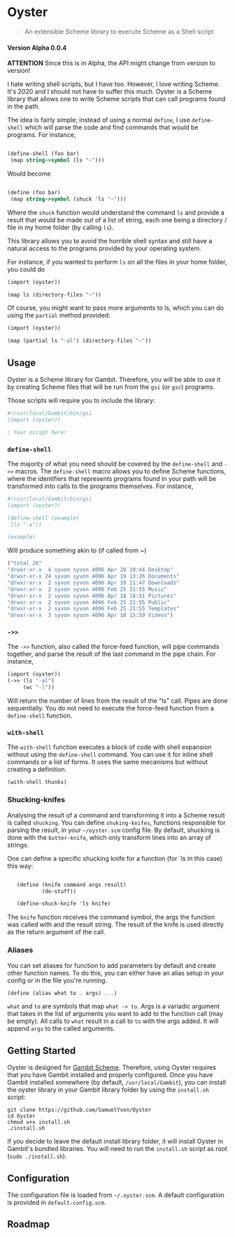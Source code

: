 # Oyster

> An extensible Scheme library to execute Scheme as a Shell script

#### Version Alpha 0.0.4

__ATTENTION__ Since this is in Alpha, the API might change from version to version!

I hate writing shell scripts, but I have too. However, I love writing Scheme. It's 2020 and I should not have to suffer this much. Oyster is a Scheme library that allows one to write Scheme scripts that can call programs found in the path.

The idea is fairly simple; instead of using a normal `define`, I use `define-shell` which will parse the code and find commands that would be programs. For instance,

```Scheme

(define-shell (foo bar)
 (map string->symbol (ls "~")))

```

Would become


```Scheme

(define (foo bar)
 (map string->symbol (shuck 'ls "~")))

```

Where the `shuck` function would understand the command `ls` and provide a result that would be made out of a list of string, each one being a directory / file in my home folder (by calling `ls`).

This library allows you to avoid the horrible shell syntax and still have a natural access to the programs provided by your operating system.

For instance, if you wanted to perform `ls` on all the files in your home folder, you could do

```Scheme
(import (oyster))

(map ls (directory-files "~"))
```

Of course, you might want to pass more arguments to ls, which you can do using the `partial` method provided:

```Scheme
(import (oyster))

(map (partial ls "-al") (directory-files "~"))
```

## Usage

Oyster is a Scheme library for Gambit. Therefore, you will be able to use it by creating Scheme files that will be run from the `gsi` (or `gsc`) programs.

Those scripts will require you to include the library:

```Scheme
#!/usr/local/Gambit/bin/gsi
(import (oyster))

; Your script here!
```


### `define-shell`

The majority of what you need should be covered by the `define-shell` and `->>` macros. The `define-shell` macro allows you to define Scheme functions, where the identifiers that represents programs found in your path will be transformed into calls to the programs themselves. For instance,

```Scheme
#!/usr/local/Gambit/bin/gsi
(import (oyster))

(define-shell (example)
 (ls "-a"))

(example)
```
Will produce something akin to (if called from ~)

```Scheme
("total 26"
"drwxr-xr-x  4 syvon syvon 4096 Apr 20 10:44 Desktop"
"drwxr-xr-x 24 syvon syvon 4096 Apr 19 13:26 Documents"
"drwxr-xr-x  2 syvon syvon 4096 Apr 19 21:47 Downloads"
"drwxr-xr-x  2 syvon syvon 4096 Feb 25 21:55 Music"
"drwxr-xr-x  2 syvon syvon 4096 Apr 18 18:51 Pictures"
"drwxr-xr-x  2 syvon syvon 4096 Feb 25 21:55 Public"
"drwxr-xr-x  2 syvon syvon 4096 Feb 25 21:55 Templates"
"drwxr-xr-x  3 syvon syvon 4096 Apr 10 15:59 Videos")
```

### `->>`

The `->>` function, also called the force-feed function, will pipe commands together, and parse the result of the last command in the pipe chain. For instance,

```Scheme
(import (oyster))
(->> (ls "-al")
     (wc "-l"))
```

Will return the number of lines from the result of the "ls" call. Pipes are done sequentially. You do not need to execute the force-feed function from a `define-shell` function.

### `with-shell`

The `with-shell` function executes a block of code with shell expansion without using the `define-shell` command. You can use it for inline shell commands or a list of forms. It uses the same mecanisms but without creating a definition.

`(with-shell thunks)`

### Shucking-knifes

Analysing the result of a command and transforming it into a Scheme result is called `shucking`. You can define `shuking-knifes`, functions responsible for parsing the result, in your `~/oyster.scm` config file. By default, shucking is done with the `butter-knife`, which only transform lines into an array of strings.

One can define a specific shucking knife  for a function (for `ls in this case) this way:

```Scheme

   (define (knife command args result)
           (do-stuff))

   (define-shuck-knife 'ls knife)
```

The `knife` function receives the command symbol, the args the function was called with and the result string. The result of the knife is used directly as the return argument of the call.


### Aliases

You can set aliases for function to add parameters by default and create other function names. To do this, you can either have an alias setup in your config or in the file you're running.

```Scheme
(define (alias what to . args) ...)
```

`what` and `to` are symbols that map `what -> to`. Args is a variadic argument that takes in the list of arguments you want to add to the function call (may be empty). All calls to `what` result in a call to `to` with the args added. It will append `args` to the called arguments.

## Getting Started

Oyster is designed for [Gambit Scheme](https://github.com/gambit/gambit). Therefore, using Oyster
requires that you have Gambit installed and properly configured. Once you have Gambit installed somewhere (by default, `/usr/local/Gambit`), you can install the oyster library in your Gambit library folder by using the `install.sh` script:

```Shell
git clone https://github.com/SamuelYvon/Oyster
cd Oyster
chmod u+x install.sh
./install.sh
```

If you decide to leave the default install library folder, it will install Oyster in Gambit's bundled libraries. You will need to run the `install.sh` script as root (`sudo ./install.sh`).

## Configuration

The configuration file is loaded from `~/.oyster.scm`. A default configuration is provided in `default-config.scm`.

## Roadmap
